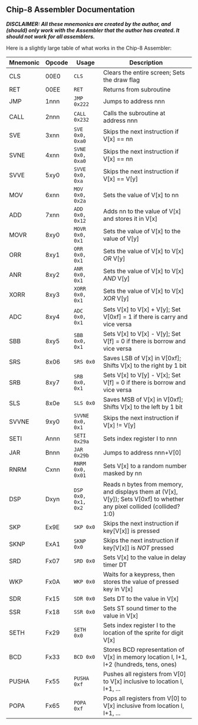 ## Chip-8 Assembler Documentation

___DISCLAIMER: All these mnemonics are created by the author, and (should) only work
with the Assembler that the author has created. It should not work for all assemblers.___

Here is a slightly large table of what works in the Chip-8 Assembler:

Mnemonic | Opcode | Usage | Description
---------|--------|-------|------------
CLS | 00E0 | `CLS` | Clears the entire screen; Sets the draw flag
RET | 00EE | `RET` | Returns from subroutine
JMP | 1nnn | `JMP 0x222` | Jumps to address nnn
CALL | 2nnn | `CALL 0x232` | Calls the subroutine at address nnn
SVE | 3xnn | `SVE 0x0, 0xa0` | Skips the next instruction if V[x] == nn
SVNE | 4xnn | `SVNE 0x0, 0xa0` | Skips the next instruction if V[x] == nn
SVVE | 5xy0 | `SVVE 0x0, 0xa` | Skips the next instruction if V[x] == V[y]
MOV | 6xnn | `MOV 0x0, 0x2a` | Sets the value of V[x] to nn
ADD | 7xnn | `ADD 0x0, 0x12` | Adds nn to the value of V[x] and stores it in V[x]
MOVR | 8xy0 | `MOVR 0x0, 0x1` | Sets the value of V[x] to the value of V[y]
ORR | 8xy1 | `ORR 0x0, 0x1` | Sets the value of V[x] to V[x] _OR_ V[y]
ANR | 8xy2 | `ANR 0x0, 0x1` | Sets the value of V[x] to V[x] _AND_ V[y]
XORR | 8xy3 | `XORR 0x0, 0x1` | Sets the value of V[x] to V[x] _XOR_ V[y]
ADC | 8xy4 | `ADC 0x0, 0x1` | Sets V[x] to V[x] + V[y]; Set V[0xf] = 1 if there is carry and vice versa
SBB | 8xy5 | `SBB 0x0, 0x1` | Sets V[x] to V[x] - V[y]; Set V[f] = 0 if there is borrow and vice versa
SRS | 8x06 | `SRS 0x0` | Saves LSB of V[x] in V[0xf]; Shifts V[x] to the right by 1 bit
SRB | 8xy7 | `SRB 0x0, 0x1` | Sets V[x] to V[y] - V[x]; Set V[f] = 0 if there is borrow and vice versa
SLS | 8x0e | `SLS 0x0` | Saves MSB of V[x] in V[0xf]; Shifts V[x] to the left by 1 bit
SVVNE | 9xy0 | `SVVNE 0x0, 0x1` | Skips the next instruction if V[x] != V[y]
SETI | Annn | `SETI 0x29a` | Sets index register I to nnn
JAR | Bnnn | `JAR 0x29b` | Jumps to address nnn+V[0]
RNRM | Cxnn | `RNRM 0x0, 0x01` | Sets V[x] to a random number masked by nn
DSP | Dxyn | `DSP 0x0, 0x1, 0x2` | Reads n bytes from memory, and displays them at (V[x], V[y]); Sets V[0xf] to whether any pixel collided (collided? 1:0)
SKP | Ex9E | `SKP 0x0` | Skips the next instruction if key[V[x]] is pressed
SKNP | ExA1 | `SKNP 0x0` | Skips the next instruction if key[V[x]] is _NOT_ pressed
SRD | Fx07 | `SRD 0x0` | Sets V[x] to the value in delay timer DT
WKP | Fx0A | `WKP 0x0` | Waits for a keypress, then stores the value of pressed key in V[x]
SDR | Fx15 | `SDR 0x0` | Sets DT to the value in V[x]
SSR | Fx18 | `SSR 0x0` | Sets ST sound timer to the value in V[x]
SETH | Fx29 | `SETH 0x0` | Sets index register I to the location of the sprite for digit V[x]
BCD | Fx33 | `BCD 0x0` | Stores BCD representation of V[x] in memory location I, I+1, I+2 (hundreds, tens, ones)
PUSHA | Fx55 | `PUSHA 0xf` | Pushes all registers from V[0] to V[x] inclusive to location I, I+1, ...
POPA | Fx65 | `POPA 0xf` | Pops all registers from V[0] to V[x] inclusive from location I, I+1, ...


